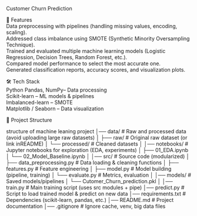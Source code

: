 Customer Churn Prediction  

🚀 Features  
 Data preprocessing with pipelines (handling missing values, encoding, scaling).  
 Addressed class imbalance using SMOTE (Synthetic Minority Oversampling Technique).  
 Trained and evaluated multiple machine learning models (Logistic Regression, Decision Trees, Random Forest, etc.).  
 Compared model performance to select the most accurate one.  
 Generated classification reports, accuracy scores, and visualization plots.  

🛠️ Tech Stack  
Python
Pandas, NumPy– Data processing  
Scikit-learn – ML models & pipelines  
Imbalanced-learn – SMOTE  
Matplotlib / Seaborn – Data visualization  

 📂 Project Structure  

structure of machine leaning project
│── data/                    # Raw and processed data (avoid uploading large raw datasets)
│   ├── raw/                      # Original raw dataset (or link inREADME)
│   └── processed/                # Cleaned datasets
│
│── notebooks/             # Jupyter notebooks for exploration (EDA, experiments)
│   ├── 01_EDA.ipynb
│   └── 02_Model_Baseline.ipynb
│
│── src/                          # Source code (modularized)
│   ├── data_preprocessing.py     # Data loading & cleaning functions
│   ├── features.py               # Feature engineering
│   ├── model.py                  # Model building (pipeline, training)
│   └── evaluate.py               # Metrics, evaluation
│
│── models/                       # Saved models/pipelines
│   └── Cutomer_Churn_prediction.pkl
│
│── train.py                  # Main training script (uses src modules + pipe)
│── predict.py                # Script to load trained model & predict on new data
│── requirements.txt              # Dependencies (scikit-learn, pandas, etc.)
│── README.md                     # Project documentation
│── .gitignore                    # Ignore cache, venv, big data files



